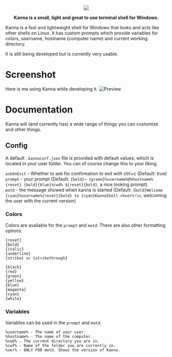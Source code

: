<p align="center">
	<img src="https://cdn.discordapp.com/attachments/713498715658125363/716253680600350720/kannashell.png">
</p>
<strong><p align="center">Kanna is a small, light and great to use terminal shell for Windows.</p></strong>

Kanna is a fast and lightweight shell for Windows that looks and acts like other shells on Linux. It has custom prompts which provide variables for colors, username, hostname (computer name) and current working directory.

It is still being developed but is currently very usable.

# Screenshot
Here is me using Kanna while developing it.
![Preview](https://cdn.discordapp.com/attachments/713499232803225662/716259579327152148/kannashellusage.png)

# Documentation
Kanna will (and currently has) a wide range of things you can customize and other things.

## Config
A default `.kannaconf.json` file is provided with default values, which is located in your user folder. You can of course change this to your liking.  
  
`askOnExit` - Whether to ask for confirmation to exit with ctrl+c (Default: true)  
`prompt` - your prompt (Default: `{bold}→ {green}%username%@%hostname%{reset} {bold}{blue}%cwd% ${reset}{bold}`, a nice looking prompt)  
`motd` - the message showed when kanna is started (Default: `{bold}Welcome {cyan}%username%{reset}{bold} to {cyan}KannaShell v%ver%!\n`, welcoming the user with the current version)  

### Colors
Colors are available for the `prompt` and `motd`. There are also other formatting options.
```
{reset}
{bold}
{italic}
{underline}
{strike} or {strikethrough}

{black}
{red}
{green}
{yellow}
{blue}
{magenta}
{cyan}
{white}
```

### Variables
Variables can be used in the `prompt` and `motd`.  

```
%username% - The name of your user.
%hostname% - The name of the computer.
%cwd% - The current directory you are in.
%cwf% - Name of the folder you are currently in.
%ver% - ONLY FOR motd. Shows the version of Kanna.
```